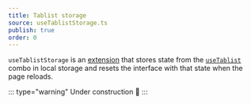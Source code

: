 ```yaml
---
title: Tablist storage
source: useTablistStorage.ts
publish: true
order: 0
---
```


`useTablistStorage` is an [extension](/docs/features/extensions-overview) that stores state from the [`useTablist`](/docs/features/interfaces/tablist) combo in local storage and resets the interface with that state when the page reloads.

::: type="warning"
Under construction 🚧
:::
